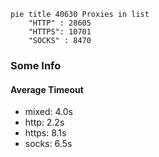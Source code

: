 
```mermaid
pie title 40630 Proxies in list
    "HTTP" : 28605
    "HTTPS": 10701
    "SOCKS" : 8470
```

### Some Info
#### Average Timeout

- mixed: 4.0s
- http: 2.2s
- https: 8.1s
- socks: 6.5s